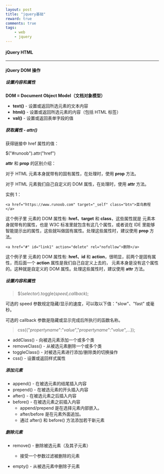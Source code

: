 ```yaml
---
layout: post
title: "jquery基础"
reward: true
comments: true
tags: 
	- web
	- jquery
---
```


#### jQuery HTML

<hr/>

#### jQuery DOM 操作

##### 设置内容和属性

**DOM = Document Object Model（文档对象模型）**

- **text()** - 设置或返回所选元素的文本内容
- **html()** - 设置或返回所选元素的内容（包括 HTML 标签）
- **val()** - 设置或返回表单字段的值

##### 获取属性 - attr()

获得链接中 href 属性的值：

$("#runoob").attr("href")



**attr** 和 **prop** 的区别介绍：

对于 HTML 元素本身就带有的固有属性，在处理时，使用 **prop** 方法。

对于 HTML 元素我们自己自定义的 DOM 属性，在处理时，使用 **attr** 方法。

实例 1：

```
<a href="https://www.runoob.com" target="_self" class="btn">菜鸟教程</a>
```

这个例子里 **<a>** 元素的 DOM 属性有: **href、target** 和 **class**，这些属性就是 **<a>** 元素本身就带有的属性，也是 W3C 标准里就包含有这几个属性，或者说在 IDE 里能够智能提示出的属性，这些就叫做固有属性。处理这些属性时，建议使用 **prop** 方法。

```
<a href="#" id="link1" action="delete" rel="nofollow">删除</a>
```

这个例子里 **<a>** 元素的 DOM 属性有: **href、id** 和 **action**，很明显，前两个是固有属性，而后面一个 **action** 属性是我们自己自定义上去的，**<a>** 元素本身是没有这个属性的。这种就是自定义的 DOM 属性。处理这些属性时，建议使用 **attr** 方法。





##### 设置内容和属性

> $(*selector*).toggle(*speed,callback*);

可选的 speed 参数规定隐藏/显示的速度，可以取以下值："slow"、"fast" 或毫秒。

可选的 callback 参数是隐藏或显示完成后所执行的函数名称。

> css({"*propertyname*":"*value*","*propertyname*":"*value*",...});

- addClass() - 向被选元素添加一个或多个类
- removeClass() - 从被选元素删除一个或多个类
- toggleClass() - 对被选元素进行添加/删除类的切换操作
- css() - 设置或返回样式属性

##### 添加元素

- append() - 在被选元素的结尾插入内容
- prepend() - 在被选元素的开头插入内容
- after() - 在被选元素之后插入内容
- before() - 在被选元素之前插入内容
  - append/prepend 是在选择元素内部嵌入。
  - after/before 是在元素外面追加。
  - 通过 after() 和 before() 方法添加若干新元素

##### 删除元素

- remove() - 删除被选元素（及其子元素）

  -  接受一个参数过滤被删除的元素
- empty() - 从被选元素中删除子元素

